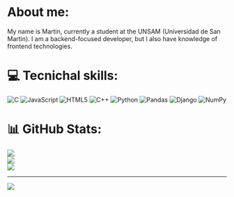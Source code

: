 # About me:
My name is Martin, currently a student at the UNSAM (Universidad de San Martin). I am a backend-focused developer, but I also have knowledge of frontend technologies.


# 💻 Tecnichal skills:
![C](https://img.shields.io/badge/c-%2300599C.svg?style=for-the-badge&logo=c&logoColor=white) ![JavaScript](https://img.shields.io/badge/javascript-%23323330.svg?style=for-the-badge&logo=javascript&logoColor=%23F7DF1E) ![HTML5](https://img.shields.io/badge/html5-%23E34F26.svg?style=for-the-badge&logo=html5&logoColor=white) ![C++](https://img.shields.io/badge/c++-%2300599C.svg?style=for-the-badge&logo=c%2B%2B&logoColor=white) ![Python](https://img.shields.io/badge/python-3670A0?style=for-the-badge&logo=python&logoColor=ffdd54) ![Pandas](https://img.shields.io/badge/pandas-%23150458.svg?style=for-the-badge&logo=pandas&logoColor=white) ![Django](https://img.shields.io/badge/django-%23092E20.svg?style=for-the-badge&logo=django&logoColor=white) ![NumPy](https://img.shields.io/badge/numpy-%23013243.svg?style=for-the-badge&logo=numpy&logoColor=white)
# 📊 GitHub Stats:
![](https://github-readme-stats.vercel.app/api?username=Martinschubert04&theme=transparent&hide_border=true&include_all_commits=false&count_private=false)<br/>
![](https://github-readme-streak-stats.herokuapp.com/?user=Martinschubert04&theme=transparent&hide_border=true)<br/>
![](https://github-readme-stats.vercel.app/api/top-langs/?username=Martinschubert04&theme=transparent&hide_border=true&include_all_commits=false&count_private=false&layout=compact)

---
[![](https://visitcount.itsvg.in/api?id=Martinschubert04&icon=0&color=0)](https://visitcount.itsvg.in)

<!-- Proudly created with GPRM ( https://gprm.itsvg.in ) -->
<!---
MartinSchubert04/MartinSchubert04 is a ✨ special ✨ repository because its `README.md` (this file) appears on your GitHub profile.
You can click the Preview link to take a look at your changes.
--->
